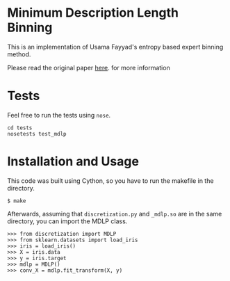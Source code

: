 # Minimum Description Length Binning

This is an implementation of Usama Fayyad's entropy based
expert binning method.

Please read the original paper
<a href="http://ijcai.org/Past%20Proceedings/IJCAI-93-VOL2/PDF/022.pdf">here</a>.
for more information

# Tests

Feel free to run the tests using `nose`.
```
cd tests
nosetests test_mdlp
```

# Installation and Usage

This code was built using Cython, so you have to run the makefile
in the directory.
```
$ make
```

Afterwards, assuming that `discretization.py` and `_mdlp.so` are in the
same directory, you can import the MDLP class.

```
>>> from discretization import MDLP
>>> from sklearn.datasets import load_iris
>>> iris = load_iris()
>>> X = iris.data
>>> y = iris.target
>>> mdlp = MDLP()
>>> conv_X = mdlp.fit_transform(X, y)
```
